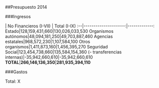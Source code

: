 ##Presupuesto 2014

###Ingresos

 | No Financieros (I-VII) | Total (I-IX)
:--|---------------------:|-------------:
Estado|128,159,431,660|130,026,033,530
Organismos autónomos|48,094,181,250|49,703,887,460
Agencias estatales|968,572,230|1,107,584,100
Otros organismos|1,411,873,160|1,456,395,270
Seguridad Social|123,454,738,660|135,584,154,360
(- transferencias internas)|-35,942,660,610|-35,942,660,610
**TOTAL**|**266,146,136,350**|**281,935,394,110**

###Gastos

Total: X
